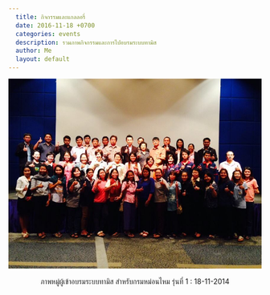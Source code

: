 ```yaml
---
  title: กิจกรรมและแกลลอรี่
  date: 2016-11-18 +0700		  
  categories: events		
  description: รวมภาพกิจกรรมและการไปอบรมระบบทามิส
  author: Me		 
  layout: default
---
```

<div style="text-align:center" markdown="1">
<img src="/pics/events/18112014/18112014-01.jpg" alt="events" style="width: 600px; "/>    

ภาพหมู่ผู้เข้าอบรมระบบทามิส สำหรับกรมหม่อนไหม รุ่นที่ 1 : 18-11-2014
</div>
